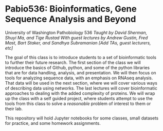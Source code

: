 # Pabio536: Bioinformatics, Gene Sequence Analysis and Beyond
University of Washington
Pathobiology 536
*Taught by David Sherman, Shuyi Ma, and Tige Rustad
With guest lectures by Andrew Gustin, Fred Mast, Bart Staker, and Sandhya Subramanian [Add TAs, guest lecturers, etc]*

The goal of this class is to introduce students to a set of bioinformatic tools to further their future research. The first section of the class we will introduce the basics of Github, python, and some of the python libraries that are for data handling, analysis, and presentation.  We will then focus on tools for analyzing sequence data, with an emphasis on RNAseq analysis. That data will be used in the next section, where we will cover various ways of describing data using networks. The last lectures will cover bioinformatic approaches to dealing with the added complexity of proteins. We will wrap up the class with a self guided project, where students attempt to use the tools from this class to solve a *reasonable* problem of interest to them or their lab. 

This repository will hold Jupyter notebooks for some classes, small datasets for practice, and some homework assignments. 
